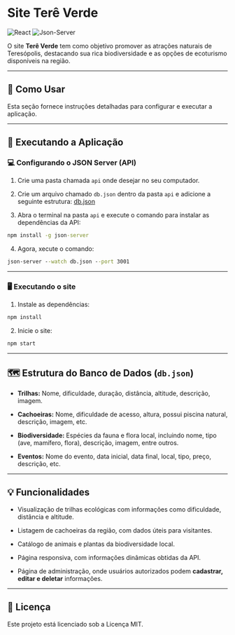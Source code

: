 # Site Terê Verde

![React](https://img.shields.io/badge/React-19.1.0-61DAFB?logo=react&logoColor=white)
![Json-Server](https://img.shields.io/badge/JSON--Server-0.17.4-FF4040?logo=json&logoColor=white)

O site **Terê Verde** tem como objetivo promover as atrações naturais de Teresópolis, destacando sua rica biodiversidade e as opções de ecoturismo disponíveis na região.

---

## 📌 Como Usar

Esta seção fornece instruções detalhadas para configurar e executar a aplicação.

---

## 🚀 Executando a Aplicação

### 💻 Configurando o JSON Server (API)

1. Crie uma pasta chamada `api` onde desejar no seu computador.

2. Crie um arquivo chamado `db.json` dentro da pasta `api` e adicione a seguinte estrutura: [db.json](./API/db.json)

3. Abra o terminal na pasta `api` e execute o comando para instalar as dependências da API:

```cmd 
npm install -g json-server
```

4. Agora, xecute o comando:

```cmd
json-server --watch db.json --port 3001
```


---

### 🖥️ Executando o site

1. Instale as dependências:

```cmd
npm install
```

2. Inicie o site:

```cmd
npm start
```

---

## 🗺️ Estrutura do Banco de Dados (`db.json`)

- **Trilhas:** Nome, dificuldade, duração, distância, altitude, descrição, imagem.

- **Cachoeiras:** Nome, dificuldade de acesso, altura, possui piscina natural, descrição, imagem, etc.

- **Biodiversidade:** Espécies da fauna e flora local, incluindo nome, tipo (ave, mamífero, flora), descrição, imagem, entre outros.

- **Eventos:** Nome do evento, data inicial, data final, local, tipo, preço, descrição, etc.

---

## 💡 Funcionalidades

- Visualização de trilhas ecológicas com informações como dificuldade, distância e altitude.

- Listagem de cachoeiras da região, com dados úteis para visitantes.

- Catálogo de animais e plantas da biodiversidade local.

- Página responsiva, com informações dinâmicas obtidas da API.

- Página de administração, onde usuários autorizados podem **cadastrar, editar e deletar** informações.

---

## 📄 Licença

Este projeto está licenciado sob a Licença MIT.
